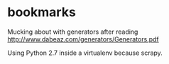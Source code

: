 # bookmarks
Mucking about with generators after reading http://www.dabeaz.com/generators/Generators.pdf

Using Python 2.7 inside a virtualenv because scrapy.
